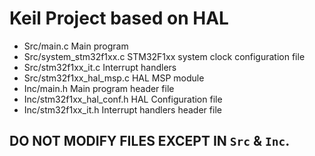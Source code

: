 # Keil Project based on HAL

- Src/main.c                 Main program
- Src/system_stm32f1xx.c     STM32F1xx system clock configuration file
- Src/stm32f1xx_it.c         Interrupt handlers 
- Src/stm32f1xx_hal_msp.c    HAL MSP module
- Inc/main.h                 Main program header file  
- Inc/stm32f1xx_hal_conf.h   HAL Configuration file
- Inc/stm32f1xx_it.h         Interrupt handlers header file

## DO NOT MODIFY FILES EXCEPT IN `Src` & `Inc`.